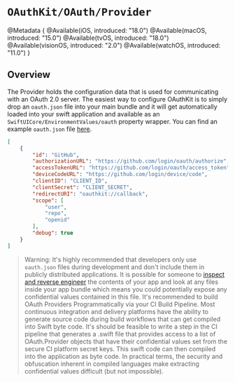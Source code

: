 # ``OAuthKit/OAuth/Provider``
@Metadata {
    @Available(iOS, introduced: "18.0")
    @Available(macOS, introduced: "15.0")
    @Available(tvOS, introduced: "18.0")
    @Available(visionOS, introduced: "2.0")
    @Available(watchOS, introduced: "11.0")
}

## Overview
The Provider holds the configuration data that is used for communicating with an OAuth 2.0 server. The easiest way to configure OAuthKit is to simply drop an `oauth.json` file into your main bundle and it will get automatically loaded into your swift application and available as an ``SwiftUICore/EnvironmentValues/oauth`` property wrapper. You can find an example `oauth.json` file [here](https://github.com/codefiesta/OAuthKit/blob/main/Tests/OAuthKitTests/Resources/oauth.json). 
```json
[
    {
        "id": "GitHub",
        "authorizationURL": "https://github.com/login/oauth/authorize",
        "accessTokenURL": "https://github.com/login/oauth/access_token",
        "deviceCodeURL": "https://github.com/login/device/code",
        "clientID": "CLIENT_ID",
        "clientSecret": "CLIENT_SECRET",
        "redirectURI": "oauthkit://callback",
        "scope": [
            "user",
            "repo",
            "openid"
        ],
        "debug": true
    }
]
```
> Warning: It's highly recommended that developers only use `oauth.json` files during development and don't include them in publicly distributed applications. It is possible for someone to [inspect and reverse engineer](https://www.nowsecure.com/blog/2021/09/08/basics-of-reverse-engineering-ios-mobile-apps/) the contents of your app and look at any files inside your app bundle which means you could potentially expose any confidential values contained in this file. It's recommended to build OAuth Providers Programmatically via your CI Build Pipeline. Most continuous integration and delivery platforms have the ability to generate source code during build workflows that can get compiled into Swift byte code. It's should be feasible to write a step in the CI pipeline that generates a .swift file that provides access to a list of OAuth.Provider objects that have their confidential values set from the secure CI platform secret keys. This swift code can then compiled into the application as byte code. In practical terms, the security and obfuscation inherent in compiled languages make extracting confidential values difficult (but not impossible).
